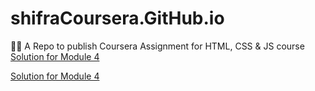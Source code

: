 # shifraCoursera.GitHub.io
🐱‍💻 A Repo to publish Coursera Assignment for HTML, CSS &amp; JS course [Solution for Module 4](https://moelasec.github.io/shifraCoursera.GitHub.io/module4-solution/)

[Solution for Module 4](https://moelasec.github.io/shifraCoursera.GitHub.io/module4-solution/)
